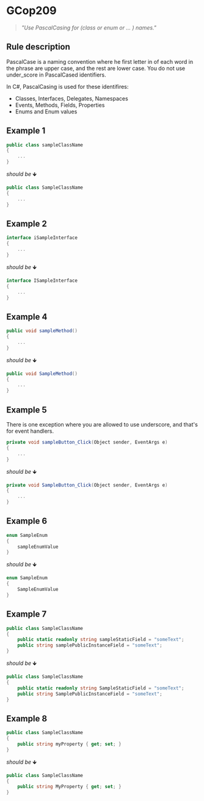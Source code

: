 # GCop209

> *"Use PascalCasing for (class or enum or ... ) names."*


## Rule description

PascalCase is a naming convention where he first letter in of each word in the phrase are upper case, and the rest are lower case.
You do not use under_score in PascalCased identifiers.

In C#, PascalCasing is used for these identifires:

* Classes, Interfaces, Delegates, Namespaces
* Events, Methods, Fields, Properties
* Enums and Enum values

## Example 1
```csharp
public class sampleClassName
{
    ...
}
```
*should be* 🡻

```csharp
public class SampleClassName
{
    ...
}
```

## Example 2
```csharp
interface iSampleInterface
{
    ...
}
```
*should be* 🡻

```csharp
interface ISampleInterface
{
    ...
}
```


## Example 4
```csharp
public void sampleMethod()
{
    ...
}
```
*should be* 🡻

```csharp
public void SampleMethod()
{
    ...
}
```
 

## Example 5
There is one exception where you are allowed to use underscore, and that's for event handlers.
```csharp
private void sampleButton_Click(Object sender, EventArgs e)
{
    ...
}
```
*should be* 🡻

```csharp
private void SampleButton_Click(Object sender, EventArgs e)
{
    ...
}
```
 


## Example 6
```csharp
enum SampleEnum
{
    sampleEnumValue
}
```
*should be* 🡻

```csharp
enum SampleEnum
{
    SampleEnumValue
}
```
 

## Example 7
```csharp
public class SampleClassName
{
    public static readonly string sampleStaticField = "someText";
    public string samplePublicInstanceField = "someText";
}
```
*should be* 🡻

```csharp
public class SampleClassName
{
    public static readonly string SampleStaticField = "someText";
    public string SamplePublicInstanceField = "someText";
}
```
 
## Example 8
```csharp
public class SampleClassName
{
    public string myProperty { get; set; }
}
```
*should be* 🡻

```csharp
public class SampleClassName
{
    public string MyProperty { get; set; }
}
```
 
